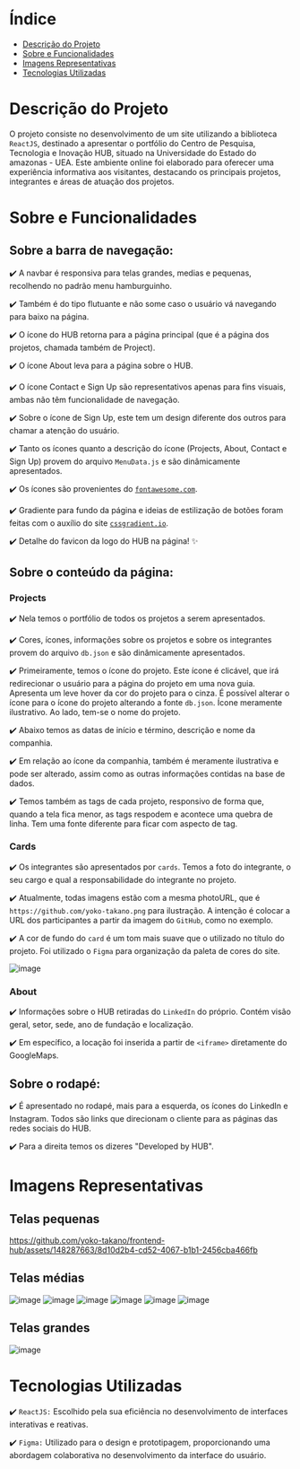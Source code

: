 # Índice

- [Descrição do Projeto](#descrição-do-projeto)
- [Sobre e Funcionalidades](#sobre-e-funcionalidades)
- [Imagens Representativas](#imagens-representativas)
- [Tecnologias Utilizadas](#tecnologias-utilizadas)

# Descrição do Projeto
O projeto consiste no desenvolvimento de um site utilizando a biblioteca `ReactJS`, destinado a apresentar o portfólio do Centro de Pesquisa, Tecnologia e Inovação HUB, situado na Universidade do Estado do amazonas - UEA. Este ambiente online foi elaborado para oferecer uma experiência informativa aos visitantes, destacando os principais projetos, integrantes e áreas de atuação dos projetos.

# Sobre e Funcionalidades

## Sobre a barra de navegação:

:heavy_check_mark: A navbar é responsiva para telas grandes, medias e pequenas, recolhendo no padrão menu hamburguinho.

:heavy_check_mark: Também é do tipo flutuante e não some caso o usuário vá navegando para baixo na página.

:heavy_check_mark: O ícone do HUB retorna para a página principal (que é a página dos projetos, chamada também de Project).

:heavy_check_mark: O ícone About leva para a página sobre o HUB.

:heavy_check_mark: O ícone Contact e Sign Up são representativos apenas para fins visuais, ambas não têm funcionalidade de navegação.

:heavy_check_mark: Sobre o ícone de Sign Up, este tem um design diferente dos outros para chamar a atenção do usuário.

:heavy_check_mark: Tanto os ícones quanto a descrição do ícone (Projects, About, Contact e Sign Up) provem do arquivo `MenuData.js` e são dinâmicamente apresentados.

:heavy_check_mark: Os ícones são provenientes do <a href="https://fontawesome.com/" target="_blank">`fontawesome.com`</a>.

:heavy_check_mark: Gradiente para fundo da página e ideias de estilização de botões foram feitas com o auxílio do site <a href="https://cssgradient.io/" target="_blank">`cssgradient.io`</a>.

:heavy_check_mark: Detalhe do favicon da logo do HUB na página! :sparkles:

## Sobre o conteúdo da página:

### Projects

:heavy_check_mark: Nela temos o portfólio de todos os projetos a serem apresentados.

:heavy_check_mark: Cores, ícones, informações sobre os projetos e sobre os integrantes provem do arquivo `db.json` e são dinâmicamente apresentados.

:heavy_check_mark: Primeiramente, temos o ícone do projeto. Este ícone é clicável, que irá redirecionar o usuário para a página do projeto em uma nova guia. Apresenta um leve hover da cor do projeto para o cinza. É possível alterar o ícone para o ícone do projeto alterando a fonte `db.json`. Ícone meramente ilustrativo. Ao lado, tem-se o nome do projeto.

:heavy_check_mark: Abaixo temos as datas de início e término, descrição e nome da companhia.

:heavy_check_mark: Em relação ao ícone da companhia, também é meramente ilustrativa e pode ser alterado, assim como as outras informações contidas na base de dados.

:heavy_check_mark: Temos também as tags de cada projeto, responsivo de forma que, quando a tela fica menor, as tags respodem e acontece uma quebra de linha. Tem uma fonte diferente para ficar com aspecto de tag.

### Cards

:heavy_check_mark: Os integrantes são apresentados por `cards`. Temos a foto do integrante, o seu cargo e qual a responsabilidade do integrante no projeto. 

:heavy_check_mark: Atualmente, todas imagens estão com a mesma photoURL, que é `https://github.com/yoko-takano.png` para ilustração. A intenção é colocar a URL dos participantes a partir da imagem do `GitHub`, como no exemplo.

:heavy_check_mark: A cor de fundo do `card` é um tom mais suave que o utilizado no título do projeto. Foi utilizado o `Figma` para organização da paleta de cores do site.

![image](https://github.com/yoko-takano/frontend-hub/assets/148287663/8938cda1-e759-40e1-8f2b-fbd482906acb)

### About

:heavy_check_mark: Informações sobre o HUB retiradas do `LinkedIn` do próprio. Contém visão geral, setor, sede, ano de fundação e localização.

:heavy_check_mark: Em específico, a locação foi inserida a partir de `<iframe>` diretamente do GoogleMaps.

## Sobre o rodapé:

:heavy_check_mark: É apresentado no rodapé, mais para a esquerda, os ícones do LinkedIn e Instagram. Todos são links que direcionam o cliente para as páginas das redes sociais do HUB.

:heavy_check_mark: Para a direita temos os dizeres "Developed by HUB".

# Imagens Representativas

## Telas pequenas

https://github.com/yoko-takano/frontend-hub/assets/148287663/8d10d2b4-cd52-4067-b1b1-2456cba466fb

## Telas médias
![image](https://github.com/yoko-takano/frontend-hub/assets/148287663/fcfbfe27-27cc-4527-9cc2-b023dd9e0553)
![image](https://github.com/yoko-takano/frontend-hub/assets/148287663/5f23a854-7c60-42d9-bd48-7af0ae4f0517)
![image](https://github.com/yoko-takano/frontend-hub/assets/148287663/bc42fb93-080c-4fb6-80b9-c90481f6ee9c)
![image](https://github.com/yoko-takano/frontend-hub/assets/148287663/2efaa4af-f9c3-40b1-947b-07001c256038)
![image](https://github.com/yoko-takano/frontend-hub/assets/148287663/6b94cae9-46c9-4c46-a5f6-fa8268fd7aa1)
![image](https://github.com/yoko-takano/frontend-hub/assets/148287663/e7aec598-079e-4bce-af03-973fdee42583)

## Telas grandes
![image](https://github.com/yoko-takano/frontend-hub/assets/148287663/f23c9ab2-8525-4920-b3bf-42a8a6bee57d)

# Tecnologias Utilizadas

:heavy_check_mark: `ReactJS:` Escolhido pela sua eficiência no desenvolvimento de interfaces interativas e reativas.

:heavy_check_mark: `Figma:` Utilizado para o design e prototipagem, proporcionando uma abordagem colaborativa no desenvolvimento da interface do usuário.
